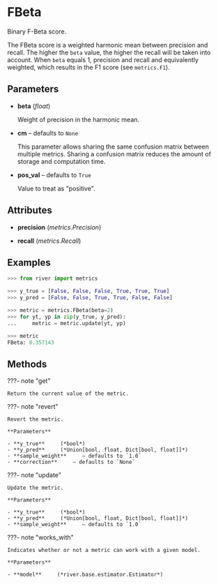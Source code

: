 # FBeta

Binary F-Beta score.

The FBeta score is a weighted harmonic mean between precision and recall. The higher the `beta` value, the higher the recall will be taken into account. When `beta` equals 1, precision and recall and equivalently weighted, which results in the F1 score (see `metrics.F1`).

## Parameters

- **beta** (*float*)

    Weight of precision in the harmonic mean.

- **cm** – defaults to `None`

    This parameter allows sharing the same confusion matrix between multiple metrics. Sharing a confusion matrix reduces the amount of storage and computation time.

- **pos_val** – defaults to `True`

    Value to treat as "positive".


## Attributes

- **precision** (*metrics.Precision*)

- **recall** (*metrics.Recall*)


## Examples

```python
>>> from river import metrics

>>> y_true = [False, False, False, True, True, True]
>>> y_pred = [False, False, True, True, False, False]

>>> metric = metrics.FBeta(beta=2)
>>> for yt, yp in zip(y_true, y_pred):
...     metric = metric.update(yt, yp)

>>> metric
FBeta: 0.357143
```

## Methods

???- note "get"

    Return the current value of the metric.

    
???- note "revert"

    Revert the metric.

    **Parameters**

    - **y_true**     (*bool*)    
    - **y_pred**     (*Union[bool, float, Dict[bool, float]]*)    
    - **sample_weight**     – defaults to `1.0`    
    - **correction**     – defaults to `None`    
    
???- note "update"

    Update the metric.

    **Parameters**

    - **y_true**     (*bool*)    
    - **y_pred**     (*Union[bool, float, Dict[bool, float]]*)    
    - **sample_weight**     – defaults to `1.0`    
    
???- note "works_with"

    Indicates whether or not a metric can work with a given model.

    **Parameters**

    - **model**     (*river.base.estimator.Estimator*)    
    
